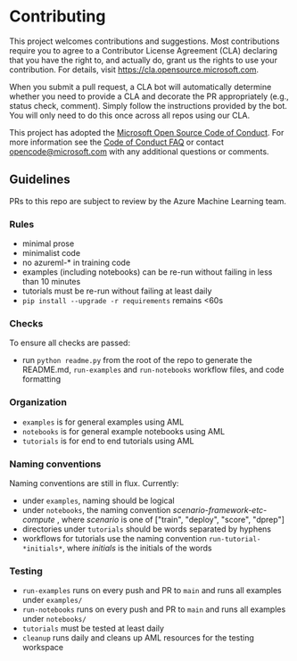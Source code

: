 # Contributing

This project welcomes contributions and suggestions.  Most contributions require you to agree to a
Contributor License Agreement (CLA) declaring that you have the right to, and actually do, grant us
the rights to use your contribution. For details, visit https://cla.opensource.microsoft.com.

When you submit a pull request, a CLA bot will automatically determine whether you need to provide
a CLA and decorate the PR appropriately (e.g., status check, comment). Simply follow the instructions
provided by the bot. You will only need to do this once across all repos using our CLA.

This project has adopted the [Microsoft Open Source Code of Conduct](https://opensource.microsoft.com/codeofconduct/).
For more information see the [Code of Conduct FAQ](https://opensource.microsoft.com/codeofconduct/faq/) or
contact [opencode@microsoft.com](mailto:opencode@microsoft.com) with any additional questions or comments.

## Guidelines

PRs to this repo are subject to review by the Azure Machine Learning team.

### Rules

* minimal prose
* minimalist code
* no azureml-* in training code
* examples (including notebooks) can be re-run without failing in less than 10 minutes
* tutorials must be re-run without failing at least daily
* `pip install --upgrade -r requirements` remains <60s

### Checks

To ensure all checks are passed:

* run `python readme.py` from the root of the repo to generate the README.md, `run-examples` and `run-notebooks` workflow files, and code formatting

### Organization

* `examples` is for general examples using AML
* `notebooks` is for general example notebooks using AML
* `tutorials` is for end to end tutorials using AML

### Naming conventions

Naming conventions are still in flux. Currently:

* under `examples`, naming should be logical
* under `notebooks`, the naming convention *scenario-framework-etc-compute* , where *scenario* is one of ["train", "deploy", "score", "dprep"]
* directories under `tutorials` should be words separated by hyphens
* workflows for tutorials use the naming convention `run-tutorial-*initials*`, where *initials* is the initials of the words

### Testing

* `run-examples` runs on every push and PR to `main` and runs all examples under `examples/`
* `run-notebooks` runs on every push and PR to `main` and runs all examples under `notebooks/`
* `tutorials` must be tested at least daily
* `cleanup` runs daily and cleans up AML resources for the testing workspace
